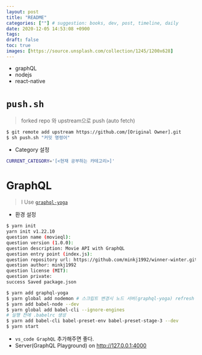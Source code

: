 ```yaml
---
layout: post
title: "README"
categories: [""] # suggestion: books, dev, post, timeline, daily
date: 2020-12-05 14:53:08 +0900
tags: 
draft: false
toc: true
images: [https://source.unsplash.com/collection/1245/1200x628]
---
```


- graphQL
- nodejs
- react-native

# `push.sh`
> forked repo 와 upstream으로 push (auto fetch)

```bash
$ git remote add upstream https://github.com/[Original Owner].git
$ sh push.sh "커밋 명령어"
```

- Category 설정
```bash
CURRENT_CATEGORY='[<현재 공부하는 카테고리>]'
```

# GraphQL
> I Use [`graphql-yoga`](https://github.com/prisma-labs/graphql-yoga)

- 환경 설정

```bash
$ yarn init
yarn init v1.22.10
question name (movieql):
question version (1.0.0):
question description: Movie API with GraphQL
question entry point (index.js):
question repository url: https://github.com/minkj1992/winner-winter.git
question author: minkj1992
question license (MIT):
question private:
success Saved package.json

$ yarn add graphql-yoga
$ yarn global add nodemon # 스크립트 변경시 노드 서버(graphql-yoga) refresh 
$ yarn add babel-node --dev
$ yarn global add babel-cli --ignore-engines
# 실행 전에 .babelrc 생성
$ yarn add babel-cli babel-preset-env babel-preset-stage-3 --dev
$ yarn start
```

- `vs_code GraphQL` 추가해주면 좋다.
- Server(GraphQL Playground) on http://127.0.0.1:4000

